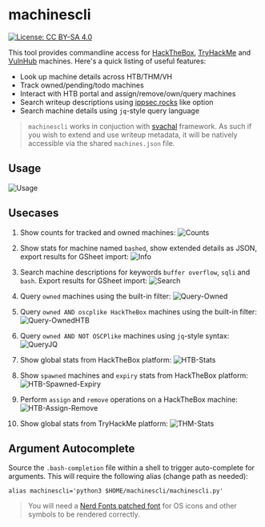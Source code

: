 # machinescli

[![License: CC BY-SA 4.0](https://raw.githubusercontent.com/7h3rAm/7h3rAm.github.io/master/static/files/ccbysa4.svg)](https://creativecommons.org/licenses/by-sa/4.0/)

This tool provides commandline access for [HackTheBox](https://www.hackthebox.eu), [TryHackMe](https://tryhackme.com/) and [VulnHub](https://www.vulnhub.com/) machines. Here's a quick listing of useful features:

- Look up machine details across HTB/THM/VH
- Track owned/pending/todo machines
- Interact with HTB portal and assign/remove/own/query machines
- Search writeup descriptions using [ippsec.rocks](https://ippsec.rocks/?#) like option
- Search machine details using `jq`-style query language

> `machinescli` works in conjuction with [svachal](https://github.com/7h3rAm/svachal) framework.
> As such if you wish to extend and use writeup metadata, it will be natively accessible via the shared `machines.json` file.

## Usage
![Usage](machinescli01.png)

## Usecases
1. Show counts for tracked and owned machines:
![Counts](machinescli02.png)

1. Show stats for machine named `bashed`, show extended details as JSON, export results for GSheet import:
![Info](machinescli03.png)

1. Search machine descriptions for keywords `buffer overflow`, `sqli` and `bash`. Export results for GSheet import:
![Search](machinescli04.png)

1. Query `owned` machines using the built-in filter:
![Query-Owned](machinescli05.png)

1. Query `owned AND oscplike HackTheBox` machines using the built-in filter:
![Query-OwnedHTB](machinescli06.png)

1. Query `owned AND NOT OSCPlike` machines using `jq`-style syntax:
![QueryJQ](machinescli07.png)

1. Show global stats from HackTheBox platform:
![HTB-Stats](machinescli08.png)

1. Show `spawned` machines and `expiry` stats from HackTheBox platform:
![HTB-Spawned-Expiry](machinescli09.png)

1. Perform `assign` and `remove` operations on a HackTheBox machine:
![HTB-Assign-Remove](machinescli10.png)

1. Show global stats from TryHackMe platform:
![THM-Stats](machinescli11.png)

## Argument Autocomplete
Source the `.bash-completion` file within a shell to trigger auto-complete for arguments. This will require the following alias (change path as needed): 
```console
alias machinescli='python3 $HOME/machinescli/machinescli.py'
```

> You will need a [Nerd Fonts patched font](https://github.com/ryanoasis/nerd-fonts/tree/master/patched-fonts) for OS icons and other symbols to be rendered correctly.
